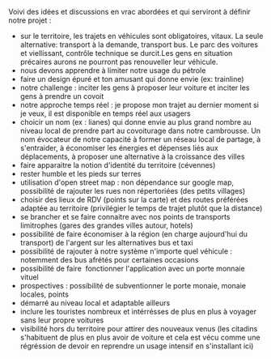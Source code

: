 Voivi des idées et discussions en vrac abordées et qui serviront à définir notre projet :
- sur le territoire, les trajets en véhicules sont obligatoires, vitaux. La seule alternative: transport à la demande, transport bus. Le parc des voitures et viellissant, contrôle technique se durcit.Les gens en situation précaires aurons ne pourront pas renouveller leur véhicule.
- nous devons apprendre à limiter notre usage du pétrole
- faire un design épuré et ton amusant qui donne envie (ex: trainline)
- notre challenge : inciter les gens à proposer leur voiture et inciter les gens à prendre un covoit
- notre approche temps réel : je propose mon trajet au dernier moment si je veux, il est disponible en temps réel aux usagers
- choicir un nom (ex : lianes) qui donne envie au plus grand nombre au niveau local de prendre part au covoiturage dans notre cambrousse. Un nom évocateur de notre capacité à former un réseau local de partage, à s'entraider, à économiser les énergies et dépenses liés aux déplacements, à proposer une alternative à la croissance des villes
- faire apparaitre la notion d'identité du territoire (cévennes)
- rester humble et les pieds sur terres
- utilisation d'open street map : non dépendance sur google map, possibilité de rajouter les rues non répertoriées (des petits villages)
- choisir des lieux de RDV (points sur la carte) et des routes préférées adaptée au territoire (privilégier le temps de trajet plutôt que la distance)
- se brancher et se faire connaitre avec nos points de transports limitrophes (gares des grandes villes autour, hotels)
- possibilité de faire économiser à la région (en charge aujourd'hui du transport) de l'argent sur les alternatives bus et taxi
- possibilité de rajouter à notre système n'importe quel véhicule : notemment des bus afrétés pour certaines occasions
- possibilité de faire  fonctionner l'application avec un porte monnaie vituel
- prospectives : possibilité de subventionner le porte monaie, monaie locales, points
- démarré au niveau local et adaptable ailleurs
- inclure les touristes nombreux et intérrésses de plus en plus à voyager sans leur propre voitures
- visibilité hors du territoire pour attirer des nouveaux venus (les citadins s'habituent de plus en plus avoir de voiture et cela est vécu comme une régréssion de devoir en reprendre un usage intensif en s'installant ici)

